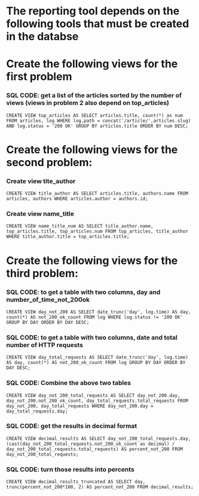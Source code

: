 # The reporting tool depends on the following tools that must be created in the databse

# Create the following views for the first problem

### SQL CODE: get a list of the articles sorted by the number of views (views in problem 2 also depend on top_articles)
`CREATE VIEW top_articles AS
	SELECT articles.title, count(*) as num
	FROM articles, log
	WHERE log.path = concat('/article/',articles.slug)
	AND log.status = '200 OK'
	GROUP BY articles.title
	ORDER BY num DESC;`

# Create the following views for the second problem:

### Create view tite_author
`CREATE VIEW title_author AS
	SELECT articles.title, authors.name
	FROM articles, authors
	WHERE articles.author = authors.id;`


### Create view name_title
`CREATE VIEW name_title_num AS
	SELECT title_author.name, top_articles.title, top_articles.num
	FROM top_articles, title_author
	WHERE title_author.title = top_articles.title;`

# Create the following views for the third problem:

### SQL CODE: to get a table with two columns, day and number_of_time_not_200ok
`CREATE VIEW day_not_200 AS
	SELECT date_trunc('day', log.time) AS day, count(*) AS not_200_ok_count FROM log WHERE log.status != '200 OK'
	GROUP BY DAY
	ORDER BY DAY DESC;`

### SQL CODE: to get a table with two columns, date and total number of HTTP requests
`CREATE VIEW day_total_requests AS
	SELECT date_trunc('day', log.time) AS day, count(*) AS not_200_ok_count
	FROM log
	GROUP BY DAY
	ORDER BY DAY DESC;`

### SQL CODE: Combine the above two tables
`CREATE VIEW day_not_200_total_requests AS
	SELECT day_not_200.day, day_not_200.not_200_ok_count, day_total_requests.total_requests
	FROM day_not_200, day_total_requests
	WHERE day_not_200.day = day_total_requests.day;`

### SQL CODE: get the results in decimal format
`CREATE VIEW decimal_results AS
	SELECT day_not_200_total_requests.day,(cast(day_not_200_total_requests.not_200_ok_count as decimal) / day_not_200_total_requests.total_requests) AS percent_not_200
	FROM day_not_200_total_requests;`

### SQL CODE: turn those results into percents
`CREATE VIEW decimal_results_truncated AS
	SELECT day, trunc(percent_not_200*100, 2) AS percent_not_200
	FROM decimal_results;`